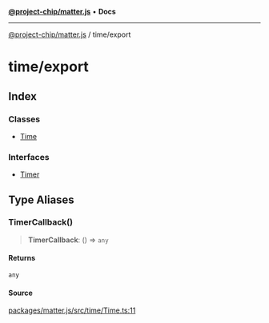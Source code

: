 [**@project-chip/matter.js**](../../README.md) • **Docs**

***

[@project-chip/matter.js](../../modules.md) / time/export

# time/export

## Index

### Classes

- [Time](classes/Time.md)

### Interfaces

- [Timer](interfaces/Timer.md)

## Type Aliases

### TimerCallback()

> **TimerCallback**: () => `any`

#### Returns

`any`

#### Source

[packages/matter.js/src/time/Time.ts:11](https://github.com/project-chip/matter.js/blob/7a8cbb56b87d4ccf34bec5a9a95ab40a1711324f/packages/matter.js/src/time/Time.ts#L11)
